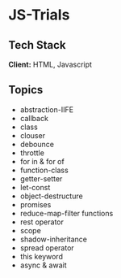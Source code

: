 # JS-Trials

## Tech Stack

**Client:** HTML, Javascript

## Topics

- abstraction-IIFE
- callback
- class
- clouser
- debounce
- throttle
- for in & for of
- function-class
- getter-setter
- let-const
- object-destructure
- promises
- reduce-map-filter functions
- rest operator
- scope
- shadow-inheritance
- spread operator
- this keyword
- async & await
